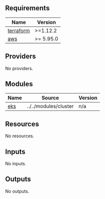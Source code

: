 <!-- BEGIN_TF_DOCS -->
## Requirements

| Name | Version |
|------|---------|
| <a name="requirement_terraform"></a> [terraform](#requirement\_terraform) | >=1.12.2 |
| <a name="requirement_aws"></a> [aws](#requirement\_aws) | >= 5.95.0 |

## Providers

No providers.

## Modules

| Name | Source | Version |
|------|--------|---------|
| <a name="module_eks"></a> [eks](#module\_eks) | ../../modules/cluster | n/a |

## Resources

No resources.

## Inputs

No inputs.

## Outputs

No outputs.
<!-- END_TF_DOCS -->